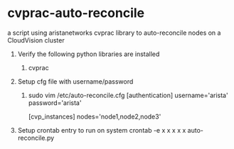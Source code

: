 # cvprac-auto-reconcile
a script using aristanetworks cvprac library to auto-reconcile nodes on a CloudVision cluster

1. Verify the following python libraries are installed
    1. cvprac

2. Setup cfg file with username/password
    1. sudo vim /etc/auto-reconcile.cfg
        [authentication]
        username='arista'
        password='arista'

        [cvp_instances]
        nodes='node1,node2,node3'
3. Setup crontab entry to run on system
    crontab -e
    x x x x x auto-reconcile.py


